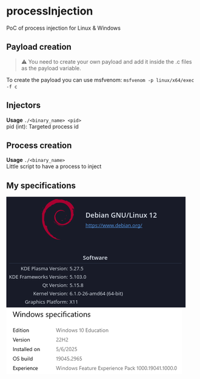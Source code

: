 # processInjection
PoC of process injection for Linux &amp; Windows

## Payload creation
>⚠️ You need to create your own payload and add it inside the .c files as the payload variable.

To create the payload you can use msfvenom: `msfvenom -p linux/x64/exec -f c`


## Injectors
**Usage** `./<binary_name> <pid>`\
    pid (int): Targeted process id

## Process creation
**Usage** `./<binary_name>`\
    Little script to have a process to inject

## My specifications
![My Linux specifications](./img/lin_spec.png)
![My Windows specifications](./img/win_spec.png)